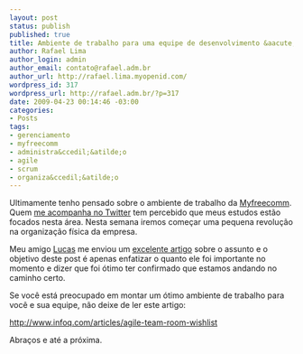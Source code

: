 ```yaml
--- 
layout: post
status: publish
published: true
title: Ambiente de trabalho para uma equipe de desenvolvimento &aacute;gil
author: Rafael Lima
author_login: admin
author_email: contato@rafael.adm.br
author_url: http://rafael.lima.myopenid.com/
wordpress_id: 317
wordpress_url: http://rafael.adm.br/?p=317
date: 2009-04-23 00:14:46 -03:00
categories: 
- Posts
tags: 
- gerenciamento
- myfreecomm
- administra&ccedil;&atilde;o
- agile
- scrum
- organiza&ccedil;&atilde;o
---
```

Ultimamente tenho pensado sobre o ambiente de trabalho da <a href="http://myfreecomm.com.br">Myfreecomm</a>. Quem <a href="http://twitter.com/rafaelp">me acompanha no Twitter</a> tem percebido que meus estudos est&atilde;o focados nesta &aacute;rea. Nesta semana iremos come&ccedil;ar uma pequena revolu&ccedil;&atilde;o na organiza&ccedil;&atilde;o f&iacute;sica da empresa.

Meu amigo <a href="http://intelitiva.com/QuemSomos">Lucas</a> me enviou um <a href="http://www.infoq.com/articles/agile-team-room-wishlist">excelente artigo</a> sobre o assunto e o objetivo deste post &eacute; apenas enfatizar o quanto ele foi importante no momento e dizer que foi &oacute;timo ter confirmado que estamos andando no caminho certo.

Se voc&ecirc; est&aacute; preocupado em montar um &oacute;timo ambiente de trabalho para voc&ecirc; e sua equipe, n&atilde;o deixe de ler este artigo:

<a href="http://www.infoq.com/articles/agile-team-room-wishlist">http://www.infoq.com/articles/agile-team-room-wishlist</a>

Abra&ccedil;os e at&eacute; a pr&oacute;xima.
